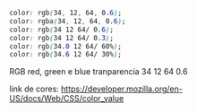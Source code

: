 ```CSS
color: rgb(34, 12, 64, 0.6);
color: rgba(34, 12, 64, 0.6);
color: rgb(34 12 64/ 0.6);
color: rgb(34 12 64/ 0.3);
color: rgb(34.0 12 64/ 60%);
color: rgb(34.6 12 64/ 30%);
```

RGB
red, green e blue      tranparencia
34    12     64            0.6

link de cores:
https://developer.mozilla.org/en-US/docs/Web/CSS/color_value
